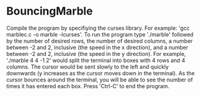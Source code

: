 # BouncingMarble

Compile the program by specifiying the curses library. For example: 'gcc marblec.c -o marble -lcurses'. To run the program type './marble' followed by the number of desired rows, the number of desired columns, a number between -2 and 2, inclusive (the speed in the x direction), and a number between -2 and 2, inclusive (the speed in the y direction). For example, './marble 4 4 -1 2' would split the terminal into boxes with 4 rows and 4 columns. The cursor would be sent slowly to the left and quickly downwards (y increases as the cursor moves down in the terminal). As the cursor bounces around the terminal, you will be able to see the number of times it has entered each box. Press 'Ctrl-C' to end the program.
